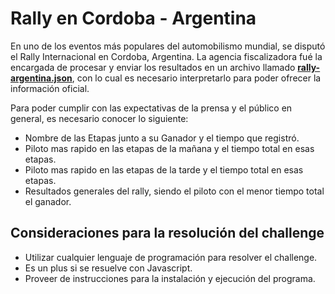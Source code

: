 # Rally en Cordoba - Argentina

En uno de los eventos más populares del automobilismo mundial, se disputó el Rally Internacional en Cordoba, Argentina. La agencia fiscalizadora fué la encargada de procesar y enviar los resultados en un archivo llamado [**rally-argentina.json**](https://github.com/eurekalabs-io/challenges/blob/main/backend/algorithms/rally/rally-argentina.json), con lo cual es necesario interpretarlo para poder ofrecer la información oficial. 

Para poder cumplir con las expectativas de la prensa y el público en general, es necesario conocer lo siguiente:

- Nombre de las Etapas junto a su Ganador y el tiempo que registró.
- Piloto mas rapido en las etapas de la mañana y el tiempo total en esas etapas.
- Piloto mas rapido en las etapas de la tarde y el tiempo total en esas etapas.
- Resultados generales del rally, siendo el piloto con el menor tiempo total el ganador.

## Consideraciones para la resolución del challenge

- Utilizar cualquier lenguaje de programación para resolver el challenge.
- Es un plus si se resuelve con Javascript.
- Proveer de instrucciones para la instalación y ejecución del programa.
